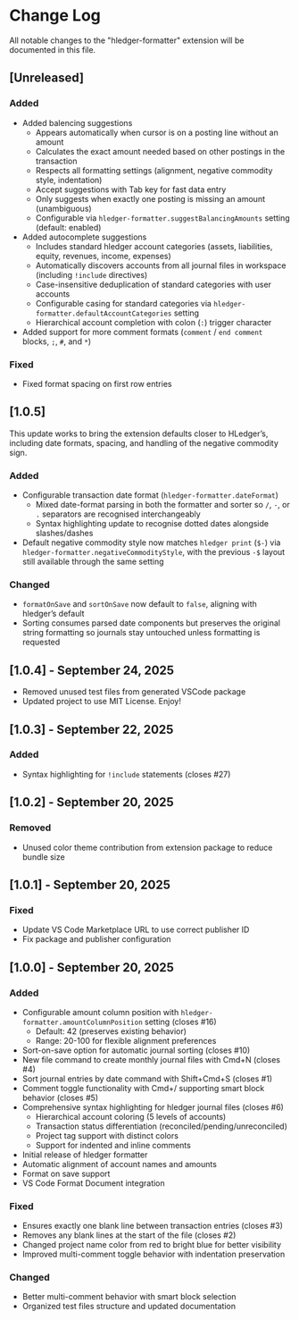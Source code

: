 # Change Log

All notable changes to the "hledger-formatter" extension will be documented in this file.

## [Unreleased]

### Added
- Added balencing suggestions
  - Appears automatically when cursor is on a posting line without an amount
  - Calculates the exact amount needed based on other postings in the transaction
  - Respects all formatting settings (alignment, negative commodity style, indentation)
  - Accept suggestions with Tab key for fast data entry
  - Only suggests when exactly one posting is missing an amount (unambiguous)
  - Configurable via `hledger-formatter.suggestBalancingAmounts` setting (default: enabled)
- Added autocomplete suggestions
  - Includes standard hledger account categories (assets, liabilities, equity, revenues, income, expenses)
  - Automatically discovers accounts from all journal files in workspace (including `!include` directives)
  - Case-insensitive deduplication of standard categories with user accounts
  - Configurable casing for standard categories via `hledger-formatter.defaultAccountCategories` setting
  - Hierarchical account completion with colon (`:`) trigger character
- Added support for more comment formats (`comment` / `end comment` blocks, `;`, `#`, and `*`)

### Fixed
- Fixed format spacing on first row entries

## [1.0.5]

This update works to bring the extension defaults closer to HLedger’s, including date formats, spacing, and handling of the negative commodity sign.

### Added
- Configurable transaction date format (`hledger-formatter.dateFormat`)
  - Mixed date-format parsing in both the formatter and sorter so `/`, `-`, or `.` separators are recognised interchangeably
  - Syntax highlighting update to recognise dotted dates alongside slashes/dashes
- Default negative commodity style now matches `hledger print` (`$-`) via `hledger-formatter.negativeCommodityStyle`, with the previous `-$` layout still available through the same setting

### Changed
- `formatOnSave` and `sortOnSave` now default to `false`, aligning with hledger’s default
- Sorting consumes parsed date components but preserves the original string formatting so journals stay untouched unless formatting is requested

## [1.0.4] - September 24, 2025

- Removed unused test files from generated VSCode package
- Updated project to use MIT License. Enjoy!

## [1.0.3] - September 22, 2025

### Added
- Syntax highlighting for `!include` statements (closes #27)

## [1.0.2] - September 20, 2025

### Removed
- Unused color theme contribution from extension package to reduce bundle size

## [1.0.1] - September 20, 2025

### Fixed
- Update VS Code Marketplace URL to use correct publisher ID
- Fix package and publisher configuration

## [1.0.0] - September 20, 2025

### Added
- Configurable amount column position with `hledger-formatter.amountColumnPosition` setting (closes #16)
  - Default: 42 (preserves existing behavior)
  - Range: 20-100 for flexible alignment preferences
- Sort-on-save option for automatic journal sorting (closes #10)
- New file command to create monthly journal files with Cmd+N (closes #4)
- Sort journal entries by date command with Shift+Cmd+S (closes #1)
- Comment toggle functionality with Cmd+/ supporting smart block behavior (closes #5)
- Comprehensive syntax highlighting for hledger journal files (closes #6)
  - Hierarchical account coloring (5 levels of accounts)
  - Transaction status differentiation (reconciled/pending/unreconciled)
  - Project tag support with distinct colors
  - Support for indented and inline comments
- Initial release of hledger formatter
- Automatic alignment of account names and amounts
- Format on save support
- VS Code Format Document integration

### Fixed
- Ensures exactly one blank line between transaction entries (closes #3)
- Removes any blank lines at the start of the file (closes #2)
- Changed project name color from red to bright blue for better visibility
- Improved multi-comment toggle behavior with indentation preservation

### Changed
- Better multi-comment behavior with smart block selection
- Organized test files structure and updated documentation

